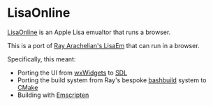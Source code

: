# LisaOnline
[LisaOnline](https://iosdevzone.github.io/LisaOnline/LisaOffice/LisaSdlTool.html) is an Apple Lisa emualtor that runs a browser.

This is a port of [Ray Arachelian's LisaEm](https://github.com/rayarachelian/lisaem) that can run in a browser.

Specifically, this meant:
* Porting the UI from [wxWidgets](https://www.wxwidgets.org) to [SDL](https://www.libsdl.org)
* Porting the build system from Ray's bespoke [bashbuild](https://github.com/rayarachelian/bashbuild) system to [CMake](https://github.com/rayarachelian/bashbuild)
* Building with [Emscripten](https://emscripten.org)
